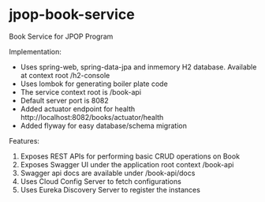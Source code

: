 # jpop-book-service
Book Service for JPOP Program

Implementation: 
- Uses spring-web, spring-data-jpa and inmemory H2 database. Available at context root /h2-console
- Uses lombok for generating boiler plate code
- The service context root is /book-api
- Default server port is 8082
- Added actuator endpoint for health http://localhost:8082/books/actuator/health
- Added flyway for easy database/schema migration

Features:
1. Exposes REST APIs for performing basic CRUD operations on Book
2. Exposes Swagger UI under the application root context /book-api
3. Swagger api docs are available under /book-api/docs
4. Uses Cloud Config Server to fetch configurations
5. Uses Eureka Discovery Server to register the instances
